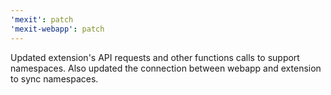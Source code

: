 ```yaml
---
'mexit': patch
'mexit-webapp': patch
---
```


Updated extension's API requests and other functions calls to support namespaces. Also updated the connection between webapp and extension to sync namespaces.
